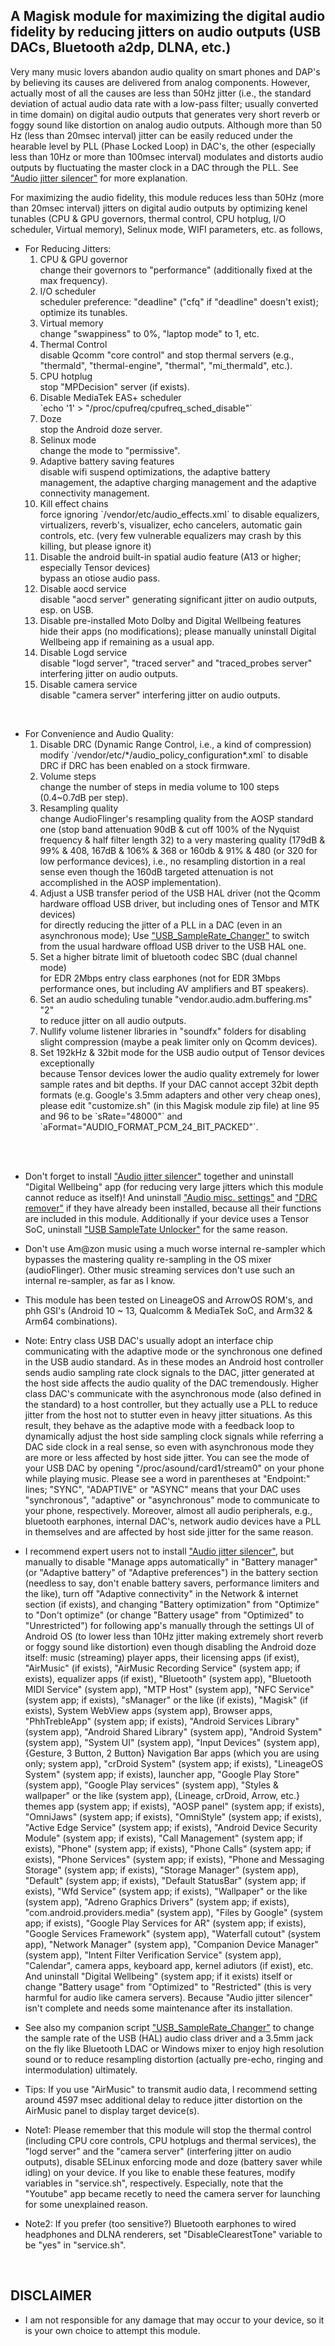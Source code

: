 ## A Magisk module for maximizing the digital audio fidelity by reducing jitters on audio outputs (USB DACs, Bluetooth a2dp, DLNA, etc.)

Very many music lovers abandon audio quality on smart phones and DAP's by believing its causes are delivered from analog components. However, actually most of all the causes are less than 50Hz jitter (i.e., the standard deviation of actual audio data rate with a low-pass filter; usually converted in time domain) on digital audio outputs that generates very short reverb or foggy sound like distortion on analog audio outputs. Although more than 50 Hz (less than 20msec interval) jitter can be easily reduced under the hearable level by PLL (Phase Locked Loop) in DAC's, the other (especially less than 10Hz or more than 100msec interval) modulates and distorts audio outputs by fluctuating the master clock in a DAC through the PLL. See ["Audio jitter silencer"](https://github.com/Magisk-Modules-Alt-Repo/audio-jitter-silencer) for more explanation.

For maximizing the audio fidelity, this module reduces less than 50Hz (more than 20msec interval) jitters on digital audio outputs by optimizing kenel tunables (CPU & GPU  governors, thermal control, CPU hotplug, I/O scheduler, Virtual memory), Selinux mode, WIFI parameters, etc. as follows,

* For Reducing Jitters:
    <ol type="1">
    <li>CPU & GPU governor<br>
        change their governors to "performance" (additionally fixed at the max frequency).</li>
    <li>I/O scheduler<br>
        scheduler preference: "deadline" ("cfq" if "deadline" doesn't exist); optimize its tunables.</li>
    <li>Virtual memory<br>
        change "swappiness" to 0%, "laptop mode" to 1, etc.</li>
    <li>Thermal Control<br>
        disable Qcomm "core control" and stop thermal servers (e.g., "thermald", "thermal-engine", "thermal", "mi_thermald", etc.).</li>
    <li>CPU hotplug<br>
        stop "MPDecision" server (if exists).</li>
    <li>Disable MediaTek EAS+ scheduler<br>
        `echo '1' > "/proc/cpufreq/cpufreq_sched_disable"`</li>
    <li>Doze<br>
        stop the Android doze server.</li>
    <li>Selinux mode<br>
        change the mode to "permissive".</li>
    <li>Adaptive battery saving features<br>
        disable wifi suspend optimizations, the adaptive battery management, the adaptive charging management and the adaptive connectivity management.</li>
    <li>Kill effect chains<br>
        force ignoring `/vendor/etc/audio_effects.xml` to disable equalizers, virtualizers, reverb's, visualizer, echo cancelers, automatic gain controls, etc. (very few vulnerable equalizers may crash by this killing, but please ignore it)</li>
    <li>Disable the android built-in spatial audio feature (A13 or higher; especially Tensor devices)<br/>
         bypass an otiose audio pass.</li>
    <li>Disable aocd service<br/>
        disable "aocd server" generating significant jitter on audio outputs, esp. on USB.</li>
    <li>Disable pre-installed Moto Dolby and Digital Wellbeing features<br/>
        hide their apps (no modifications); please manually uninstall Digital Wellbeing app if remaining as a usual app.</li>
    <li>Disable Logd service<br/>
        disable "logd server", "traced server" and "traced_probes server" interfering jitter on audio outputs.</li>
    <li>Disable camera service<br/>
        disable "camera server" interfering jitter on audio outputs.</li>
    </ol>
<br/>

* For Convenience and Audio Quality:
    <ol type="1">
    <li> Disable DRC (Dynamic Range Control, i.e., a kind of compression)<br/>
        modify `/vendor/etc/*/audio_policy_configuration*.xml` to disable DRC if DRC has been enabled on a stock firmware.</li>
    <li>Volume steps<br/>
        change the number of steps in media volume to 100 steps (0.4~0.7dB per step).</li>
    <li>Resampling quality<br/>
        change AudioFlinger's resampling quality from the AOSP standard one (stop band attenuation 90dB & cut off 100% of the Nyquist frequency & half filter length 32) to a very mastering quality (179dB & 99% & 408, 167dB & 106% & 368 or 160db & 91% & 480 (or 320 for low performance devices), i.e., no resampling distortion in a real sense even though the 160dB targeted attenuation is not accomplished in the AOSP implementation).</li>
    <li>Adjust a USB transfer period of the USB HAL driver (not the Qcomm hardware offload USB driver, but including ones of Tensor and MTK devices)<br/>
        for directly reducing the jitter of a PLL in a DAC (even in an asynchronous mode); Use <a href="https://github.com/yzyhk904/USB_SampleRate_Changer">"USB_SampleRate_Changer"</a> to switch from the usual hardware offload USB driver to the USB HAL one.</li>
    <li>Set a higher bitrate limit of bluetooth codec SBC (dual channel mode)<br/>
        for EDR 2Mbps entry class earphones (not for EDR 3Mbps performance ones, but including AV amplifiers and BT speakers).</li>
    <li>Set an audio scheduling tunable "vendor.audio.adm.buffering.ms" "2"<br/>
         to reduce jitter on all audio outputs.</li>
    <li>Nullify volume listener libraries in "soundfx" folders  for disabling slight compression (maybe a peak limiter only on Qcomm devices).</li>
    <li>Set 192kHz & 32bit mode for the USB audio output of Tensor devices exceptionally<br/>
         because Tensor devices lower the audio quality extremely for lower sample rates and bit depths. If your DAC cannot accept 32bit depth formats (e.g. Google's 3.5mm adapters and other very cheap ones), please edit "customize.sh" (in this Magisk module zip file) at line 95 and 96 to be `sRate="48000"` and `aFormat="AUDIO_FORMAT_PCM_24_BIT_PACKED"`.
</li>
    </ol>
<br/><br/>

* Don't forget to install ["Audio jitter silencer"](https://github.com/Magisk-Modules-Alt-Repo/audio-jitter-silencer) together and uninstall "Digital Wellbeing" app (for reducing very large jitters which this module cannot reduce as itself)! And uninstall ["Audio misc. settings"](https://github.com/Magisk-Modules-Alt-Repo/audio-misc-settings) and ["DRC remover"](https://github.com/Magisk-Modules-Alt-Repo/drc-remover) if they have already been installed, because all their functions are included in this module. Additionally if your device uses a Tensor SoC, uninstall ["USB SampleTate Unlocker"](https://github.com/Magisk-Modules-Alt-Repo/usb-samplerate-unlocker) for the same reason.

* Don't use Am@zon music using a much worse internal re-sampler which bypasses the mastering quality re-sampling in the OS mixer (audioFlinger). Other music streaming services don't use such an internal re-sampler, as far as I know.

* This module has been tested on LineageOS and ArrowOS ROM's, and phh GSI's (Android 10 ~ 13, Qualcomm & MediaTek SoC, and Arm32 & Arm64 combinations). 

* Note: Entry class USB DAC's usually adopt an interface chip communicating with the adaptive mode or the synchronous one defined in the USB audio standard. As in these modes an Android host controller sends audio sampling rate clock signals to the DAC, jitter generated at the host side affects the audio quality of the DAC tremendously. Higher class DAC's communicate with the asynchronous mode (also defined in the standard) to a host controller, but they actually use a PLL to reduce jitter from the host not to stutter even in heavy jitter situations. As this result, they behave as the adaptive mode with a feedback loop to dynamically adjust the host side sampling clock signals while referring a DAC side clock in a real sense, so even with asynchronous mode they are more or less affected by host side jitter. You can see the mode of your USB DAC by opening "/proc/asound/card1/stream0" on your phone while playing music. Please see a word in parentheses at "Endpoint:" lines; "SYNC", "ADAPTIVE" or "ASYNC" means that your DAC uses "synchronous", "adaptive" or "asynchronous" mode to communicate to your phone, respectively. Moreover, almost all audio peripherals, e.g., bluetooth earphones, internal DAC's, network audio devices have a PLL in themselves and are affected by host side jitter for the same reason.

* I recommend expert users not to install ["Audio jitter silencer"](https://github.com/Magisk-Modules-Alt-Repo/audio-jitter-silencer), but manually to disable "Manage apps automatically" in "Battery manager" (or "Adaptive battery" of "Adaptive preferences") in the battery section (needless to say, don't enable battery savers, performance limiters and the like), turn off "Adaptive connectivity" in the Network & internet section (if exists), and changing "Battery optimization" from "Optimize" to "Don't optimize" (or change "Battery usage" from "Optimized" to "Unrestricted") for following app's manually through the settings UI of Android OS (to lower less than 10Hz jitter making extremely short reverb or foggy sound like distortion) even though disabling the Android doze itself: music (streaming) player apps, their licensing apps (if exist), "AirMusic" (if exists), "AirMusic  Recording Service" (system app; if exists), equalizer apps (if exist), "Bluetooth" (system app), "Bluetooth MIDI Service" (system app), "MTP Host" (system app), "NFC Service" (system app; if exists), "sManager" or the like (if exists), "Magisk" (if exists), System WebView apps (system app), Browser apps, "PhhTrebleApp" (system app; if exists), "Android Services Library" (system app), "Android Shared Library" (system app), "Android System" (system app), "System UI" (system app), "Input Devices" (system app), {Gesture, 3 Button, 2  Button} Navigation Bar apps (which you are using only; system app), "crDroid System" (system app; if exists), "LineageOS System" (system app; if exists), launcher app, "Google Play Store" (system app), "Google Play services" (system app), "Styles & wallpaper" or the like (system app), {Lineage, crDroid, Arrow, etc.} themes app (system app; if exists),  "AOSP panel" (system app; if exists), "OmniJaws" (system app; if exists), "OmniStyle" (system app; if exists), "Active Edge Service" (system app; if exists), "Android Device Security Module" (system app; if exists), "Call Management" (system app; if exists), "Phone" (system app; if exists), "Phone Calls" (system app; if exists), "Phone Services" (system app; if exists), "Phone and Messaging Storage" (system app; if exists), "Storage Manager" (system app), "Default" (system app; if exists), "Default StatusBar" (system app; if exists), "Wfd Service" (system app; if exists), "Wallpaper" or the like (system app), "Adreno Graphics Drivers" (system app; if exists), "com.android.providers.media" (system app), "Files by Google" (system app; if exists), "Google Play Services for AR" (system app; if exists), "Google Services Framework" (system app), "Waterfall cutout" (system app), "Network Manager" (system app), "Companion Device Manager" (system app), "Intent Filter Verification Service" (system app), "Calendar", camera apps, keyboard app, kernel adiutors (if exist), etc. And uninstall "Digital Wellbeing" (system app; if it exists) itself or change "Battery usage" from "Optimized" to "Restricted" (this is very harmful for audio like camera servers). Because "Audio jitter silencer" isn't complete and needs some maintenance after its installation.

* See also my companion script ["USB_SampleRate_Changer"](https://github.com/yzyhk904/USB_SampleRate_Changer) to change the sample rate of the USB (HAL) audio class driver and a 3.5mm jack on the fly like Bluetooth LDAC or Windows mixer to enjoy high resolution sound or to reduce resampling distortion (actually pre-echo, ringing and intermodulation) ultimately.

* Tips: If you use "AirMusic" to transmit audio data, I recommend setting around 4597 msec additional delay to reduce jitter distortion on the AirMusic panel to display target device(s).

* Note1: Please remember that this module will stop the thermal control (including CPU core controls, CPU hotplugs and thermal services), the "logd server" and the "camera server" (interfering jitter on audio outputs), disable SELinux enforcing mode and doze (battery saver while idling) on your device. If you like to enable these features, modify variables in "service.sh", respectively. Especially, note that the "Youtube" app became recetly to need the camera server for launching for some unexplained reason.

* Note2: If you prefer (too sensitive?) Bluetooth earphones to wired headphones and DLNA renderers, set "DisableClearestTone" variable to be "yes" in "service.sh".

<br/>

## DISCLAIMER

* I am not responsible for any damage that may occur to your device, so it is your own choice to attempt this module.

##
